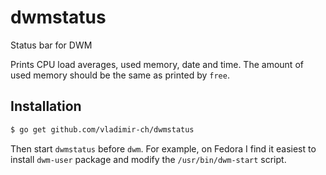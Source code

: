# dwmstatus
Status bar for DWM

Prints CPU load averages, used memory, date and time. The amount of used memory should be the same as printed by `free`.

## Installation

```sh
$ go get github.com/vladimir-ch/dwmstatus
```
Then start `dwmstatus` before `dwm`. For example, on Fedora I find it easiest to install `dwm-user` package and modify
the `/usr/bin/dwm-start` script.
